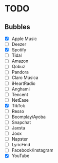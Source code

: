 # TODO

## Bubbles

- [x] Apple Music
- [ ] Deezer
- [x] Spotify
- [ ] Tidal
- [ ] Amazon
- [ ] Qobuz
- [ ] Pandora
- [ ] Claro Música
- [ ] iHeartRadio
- [ ] Anghami
- [ ] Tencent
- [ ] NetEase
- [x] TikTok
- [ ] Resso
- [ ] Boomplay/Ayoba
- [ ] Snapchat
- [ ] Jaxsta
- [ ] Joox
- [ ] Napster
- [ ] LyricFind
- [ ] Facebook/Instagram
- [x] YouTube